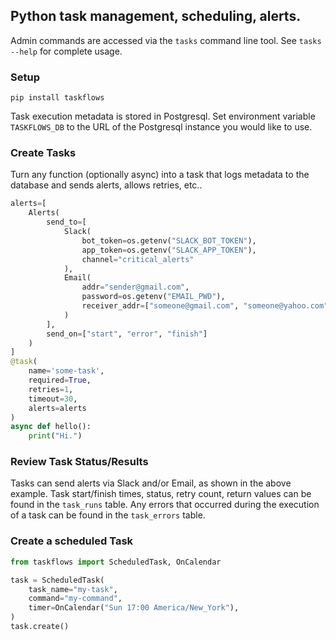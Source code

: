 
## Python task management, scheduling, alerts.

Admin commands are accessed via the `tasks` command line tool. See `tasks --help` for complete usage.  

### Setup
`pip install taskflows`   

Task execution metadata is stored in Postgresql. Set environment variable `TASKFLOWS_DB` to the URL of the Postgresql instance you would like to use.


### Create Tasks
Turn any function (optionally async) into a task that logs metadata to the database and sends alerts, allows retries, etc..
```python
alerts=[
    Alerts(
        send_to=[   
            Slack(
                bot_token=os.getenv("SLACK_BOT_TOKEN"),
                app_token=os.getenv("SLACK_APP_TOKEN"),
                channel="critical_alerts"
            ),
            Email(
                addr="sender@gmail.com", 
                password=os.getenv("EMAIL_PWD"),
                receiver_addr=["someone@gmail.com", "someone@yahoo.com"]
            )
        ],
        send_on=["start", "error", "finish"]
    )
]
@task(
    name='some-task',
    required=True,
    retries=1,
    timeout=30,
    alerts=alerts
)
async def hello():
    print("Hi.")
```

### Review Task Status/Results
Tasks can send alerts via Slack and/or Email, as shown in the above example. Task start/finish times, status, retry count, return values can be found in the `task_runs` table. Any errors that occurred during the execution of a task can be found in the `task_errors` table.


### Create a scheduled Task
```python
from taskflows import ScheduledTask, OnCalendar

task = ScheduledTask(
    task_name="my-task",
    command="my-command",
    timer=OnCalendar("Sun 17:00 America/New_York"),
)
task.create()
```





